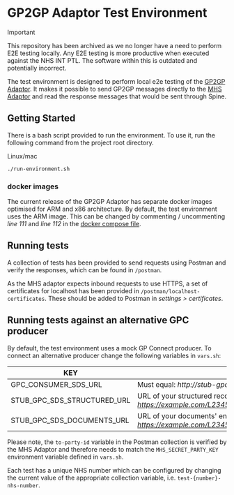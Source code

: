 # GP2GP Adaptor Test Environment

> [!IMPORTANT]  
> This repository has been archived as we no longer have a need to perform
> E2E testing locally.
> Any E2E testing is more productive when executed against the NHS INT PTL.
> The software within this is outdated and potentially incorrect.

The test environment is designed to perform local e2e testing of the 
[GP2GP Adaptor](https://github.com/nhsconnect/integration-adaptor-gp2gp). 
It makes it possible to send GP2GP messages directly to the 
[MHS Adaptor](https://github.com/nhsconnect/integration-adaptor-mhs.git) 
and read the response messages that would be sent through Spine.

## Getting Started

There is a bash script provided to run the environment. To use it, run 
the following command from the project root directory. 

Linux/mac
```shell
./run-environment.sh
```

### docker images

The current release of the GP2GP Adaptor has separate docker images optimised for ARM and x86 architecture. 
By default, the test environment uses the ARM image. This can be changed by commenting / uncommenting *line 111* 
and *line 112* in the [docker compose file](docker-compose.yml).


## Running tests 

A collection of tests has been provided to send requests using 
Postman and verify the responses, which can be found in `/postman`.

As the MHS adaptor expects inbound requests to use HTTPS, a set of certificates for localhost has 
been provided in `/postman/localhost-certificates`. These should be added to Postman in 
*settings > certificates*. 

## Running tests against an alternative GPC producer

By default, the test environment uses a mock GP Connect producer. To connect an
alternative producer change the following variables in `vars.sh`:

| KEY                         | Value                                                                                                  |
|-----------------------------|--------------------------------------------------------------------------------------------------------|
| GPC_CONSUMER_SDS_URL        | Must equal: *http://stub-gpc-sds:8080/spine-directory/*                                                |
| STUB_GPC_SDS_STRUCTURED_URL | URL of your structured record endpoint:  e.g. *https://example.com/L23456/STU3/1/gpconnect/structured* |
| STUB_GPC_SDS_DOCUMENTS_URL  | URL of your documents' endpoint: e.g. *https://example.com/L23456/STU3/1/gpconnect/documents*          |

Please note, the `to-party-id` variable in the Postman collection is verified by the MHS Adaptor 
and therefore needs to match the `MHS_SECRET_PARTY_KEY` environment variable defined in `vars.sh`.

Each test has a unique NHS number which can be configured by changing the current value 
of the appropriate collection variable, i.e. 
`test-{number}-nhs-number`.


